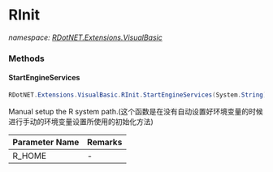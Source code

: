 ﻿# RInit
_namespace: [RDotNET.Extensions.VisualBasic](./index.md)_





### Methods

#### StartEngineServices
```csharp
RDotNET.Extensions.VisualBasic.RInit.StartEngineServices(System.String)
```
Manual setup the R system path.(这个函数是在没有自动设置好环境变量的时候进行手动的环境变量设置所使用的初始化方法)

|Parameter Name|Remarks|
|--------------|-------|
|R_HOME|-|



